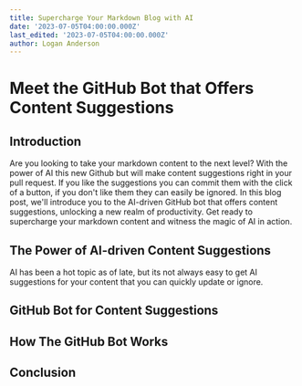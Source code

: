 ```yaml
---
title: Supercharge Your Markdown Blog with AI
date: '2023-07-05T04:00:00.000Z'
last_edited: '2023-07-05T04:00:00.000Z'
author: Logan Anderson
---
```


# Meet the GitHub Bot that Offers Content Suggestions

## Introduction

Are you looking to take your markdown content to the next level? With the power of AI this new Github but will make content suggestions right in your pull request. If you like the suggestions you can commit them with the click of a button, if you don't like them they can easily be ignored. In this blog post, we'll introduce you to the AI-driven GitHub bot that offers content suggestions, unlocking a new realm of productivity. Get ready to supercharge your markdown content and witness the magic of AI in action.

## The Power of AI-driven Content Suggestions

AI has been a hot topic as of late, but its not always easy to get AI suggestions for your content that you can quickly update or ignore. 

## GitHub Bot for Content Suggestions

## How The GitHub Bot Works

## Conclusion
